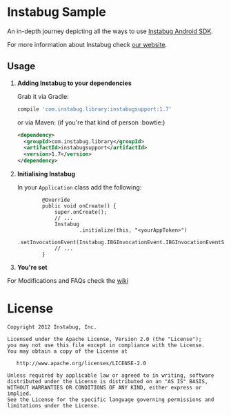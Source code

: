 Instabug Sample
========

An in-depth journey depicting all the ways to use [Instabug Android SDK][1].

For more information about Instabug check [our website][2].


Usage
--------

1. <b>Adding Instabug to your dependencies</b>

    Grab it via Gradle:
    ```groovy
    compile 'com.instabug.library:instabugsupport:1.7'
    ```
    or via Maven: (if you're that kind of person :bowtie:)
    ```xml
    <dependency>
      <groupId>com.instabug.library</groupId>
      <artifactId>instabugsupport</artifactId>
      <version>1.7</version>
    </dependency>
    ```

1. <b>Initialising Instabug</b>

    In your `Application` class add the following:
    ```
            @Override
            public void onCreate() {
                super.onCreate();
                // ...
                Instabug
                        .initialize(this, "<yourAppToken>")
                        .setInvocationEvent(Instabug.IBGInvocationEvent.IBGInvocationEventShake);
                // ...
            }
    ```

1. <b>You're set</b>
    
For Modifications and FAQs check the [wiki][wiki]

License
=======

    Copyright 2012 Instabug, Inc.

    Licensed under the Apache License, Version 2.0 (the "License");
    you may not use this file except in compliance with the License.
    You may obtain a copy of the License at

       http://www.apache.org/licenses/LICENSE-2.0

    Unless required by applicable law or agreed to in writing, software
    distributed under the License is distributed on an "AS IS" BASIS,
    WITHOUT WARRANTIES OR CONDITIONS OF ANY KIND, either express or implied.
    See the License for the specific language governing permissions and
    limitations under the License.


 [1]: https://instabug.com/sdk-integration#android
 [2]: https://instabug.com/
 [wiki]: https://github.com/Instabug/android-sample/wiki
